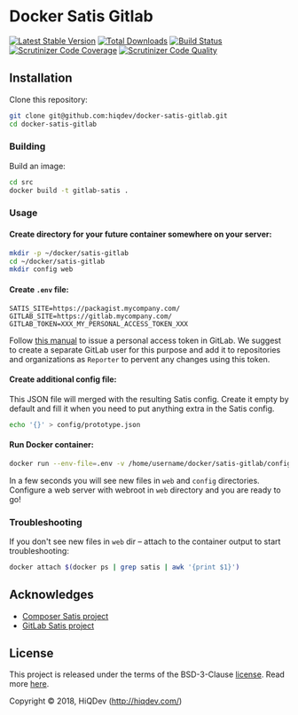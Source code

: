 # Docker Satis Gitlab

[![Latest Stable Version](https://poser.pugx.org/hiqdev/docker-satis-gitlab/v/stable)](https://packagist.org/packages/hiqdev/docker-satis-gitlab)
[![Total Downloads](https://poser.pugx.org/hiqdev/docker-satis-gitlab/downloads)](https://packagist.org/packages/hiqdev/docker-satis-gitlab)
[![Build Status](https://img.shields.io/travis/hiqdev/docker-satis-gitlab.svg)](https://travis-ci.org/hiqdev/docker-satis-gitlab)
[![Scrutinizer Code Coverage](https://img.shields.io/scrutinizer/coverage/g/hiqdev/docker-satis-gitlab.svg)](https://scrutinizer-ci.com/g/hiqdev/docker-satis-gitlab/)
[![Scrutinizer Code Quality](https://img.shields.io/scrutinizer/g/hiqdev/docker-satis-gitlab.svg)](https://scrutinizer-ci.com/g/hiqdev/docker-satis-gitlab/)

## Installation

Clone this repository:

```sh
git clone git@github.com:hiqdev/docker-satis-gitlab.git
cd docker-satis-gitlab
```

### Building

Build an image:

```sh
cd src
docker build -t gitlab-satis .
```

### Usage

#### Create directory for your future container somewhere on your server:

```sh
mkdir -p ~/docker/satis-gitlab
cd ~/docker/satis-gitlab
mkdir config web
```

#### Create `.env` file:

```env
SATIS_SITE=https://packagist.mycompany.com/
GITLAB_SITE=https://gitlab.mycompany.com/
GITLAB_TOKEN=XXX_MY_PERSONAL_ACCESS_TOKEN_XXX
```

Follow [this manual](https://docs.gitlab.com/ce/user/profile/personal_access_tokens.html#creating-a-personal-access-token) to issue a personal access token in GitLab.
We suggest to create a separate GitLab user for this purpose and add it to repositories and organizations as `Reporter` to pervent any changes using this token.

#### Create additional config file:

This JSON file will merged with the resulting Satis config.
Create it empty by default and fill it when you need to put anything extra in the Satis config.

```sh
echo '{}' > config/prototype.json
```

#### Run Docker container:

```sh
docker run --env-file=.env -v /home/username/docker/satis-gitlab/config:/app/config -v /home/username/docker/satis-gitlab/web:/app/web satis-gitlab
```

In a few seconds you will see new files in `web` and `config` directories.
Configure a web server with webroot in `web` directory and you are ready to go!

### Troubleshooting

If you don't see new files in `web` dir – attach to the container output to start troubleshooting:

```sh
docker attach $(docker ps | grep satis | awk '{print $1}')
```

## Acknowledges

- [Composer Satis project](https://github.com/composer/satis)
- [GitLab Satis project](https://github.com/mborne/satis-gitlab)

## License

This project is released under the terms of the BSD-3-Clause [license](LICENSE).
Read more [here](http://choosealicense.com/licenses/bsd-3-clause).

Copyright © 2018, HiQDev (http://hiqdev.com/)
